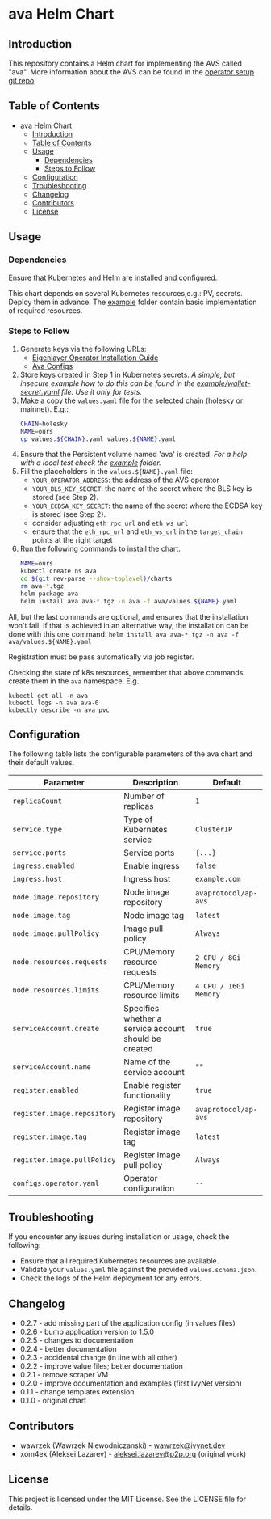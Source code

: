 # ava Helm Chart

## Introduction

This repository contains a Helm chart for implementing the AVS called "ava".
More information about the AVS can be found in the [operator setup git repo](https://github.com/AvaProtocol/ap-operator-setup/tree/main).

## Table of Contents

- [ava Helm Chart](#ava-helm-chart)
  - [Introduction](#introduction)
  - [Table of Contents](#table-of-contents)
  - [Usage](#usage)
    - [Dependencies](#dependencies)
    - [Steps to Follow](#steps-to-follow)
  - [Configuration](#configuration)
  - [Troubleshooting](#troubleshooting)
  - [Changelog](#changelog)
  - [Contributors](#contributors)
  - [License](#license)

## Usage

### Dependencies

Ensure that Kubernetes and Helm are installed and configured.

This chart depends on several Kubernetes resources,e.g.: PV, secrets.
Deploy them in advance.
The [example](./example/README.md) folder contain basic implementation of required resources.


### Steps to Follow

1. Generate keys via the following URLs:
   - [Eigenlayer Operator Installation Guide](https://docs.eigenlayer.xyz/eigenlayer/operator-guides/operator-installation)
   - [Ava Configs](https://github.com/AvaProtocol/ap-operator-setup/tree/main)
1. Store keys created in Step 1 in Kubernetes secrets.
_A simple, but insecure example how to do this can be found in the [example/wallet-secret.yaml](./example/wallet-secret.yaml) file.
Use it only for tests._
1. Make a copy the `values.yaml` file for the selected chain (holesky or mainnet).
E.g.:
    ```sh
    CHAIN=holesky
    NAME=ours
    cp values.${CHAIN}.yaml values.${NAME}.yaml
    ```
1. Ensure that the Persistent volume named 'ava' is created.
_For a help with a local test check the [example](./example/README.md) folder._
1. Fill the placeholders in the `values.${NAME}.yaml` file:
   - `YOUR_OPERATOR_ADDRESS`: the address of the AVS operator
   - `YOUR_BLS_KEY_SECRET`: the name of the secret where the BLS key is stored (see Step 2).
   - `YOUR_ECDSA_KEY_SECRET`: the name of the secret where the ECDSA key is stored (see Step 2).
   - consider adjusting `eth_rpc_url` and `eth_ws_url`
   - ensure that the `eth_rpc_url` and `eth_ws_url` in the `target_chain` points at the right target
1. Run the following commands to install the chart.
    ```sh
    NAME=ours
    kubectl create ns ava
    cd $(git rev-parse --show-toplevel)/charts
    rm ava-*.tgz
    helm package ava
    helm install ava ava-*.tgz -n ava -f ava/values.${NAME}.yaml
    ```
All, but the last commands are optional, and ensures that the installation won't fail.
If that is achieved in an alternative way, the installation can be done with this one command:
    ```
    helm install ava ava-*.tgz -n ava -f ava/values.${NAME}.yaml
    ```

Registration must be pass automatically via job register.

Checking the state of k8s resources, remember that above commands create them in the `ava` namespace.
E.g.
```
kubectl get all -n ava
kubectl logs -n ava ava-0
kubectly describe -n ava pvc
```

## Configuration

The following table lists the configurable parameters of the ava chart and their default values.

| Parameter                   | Description                                           | Default               |
| --------------------------- | ----------------------------------------------------- | --------------------- |
| `replicaCount`              | Number of replicas                                    | `1`                   |
| `service.type`              | Type of Kubernetes service                            | `ClusterIP`           |
| `service.ports`             | Service ports                                         | `{...}`               |
| `ingress.enabled`           | Enable ingress                                        | `false`               |
| `ingress.host`              | Ingress host                                          | `example.com`         |
| `node.image.repository`     | Node image repository                                 | `avaprotocol/ap-avs`  |
| `node.image.tag`            | Node image tag                                        | `latest`              |
| `node.image.pullPolicy`     | Image pull policy                                     | `Always`              |
| `node.resources.requests`   | CPU/Memory resource requests                          | `2 CPU / 8Gi Memory`  |
| `node.resources.limits`     | CPU/Memory resource limits                            | `4 CPU / 16Gi Memory` |
| `serviceAccount.create`     | Specifies whether a service account should be created | `true`                |
| `serviceAccount.name`       | Name of the service account                           | `""`                  |
| `register.enabled`          | Enable register functionality                         | `true`                |
| `register.image.repository` | Register image repository                             | `avaprotocol/ap-avs`  |
| `register.image.tag`        | Register image tag                                    | `latest`              |
| `register.image.pullPolicy` | Register image pull policy                            | `Always`              |
| `configs.operator.yaml`     | Operator configuration                                | `--`                  |

## Troubleshooting

If you encounter any issues during installation or usage, check the following:

- Ensure that all required Kubernetes resources are available.
- Validate your `values.yaml` file against the provided `values.schema.json`.
- Check the logs of the Helm deployment for any errors.

## Changelog
- 0.2.7 - add missing part of the application config (in values files)
- 0.2.6 - bump application version to 1.5.0
- 0.2.5 - changes to documentation
- 0.2.4 - better documentation
- 0.2.3 - accidental change (in line with all other)
- 0.2.2 - improve value files; better documentation
- 0.2.1 - remove scraper VM
- 0.2.0 - improve documentation and examples (first IvyNet version)
- 0.1.1 - change templates extension
- 0.1.0 - original chart

## Contributors

- wawrzek (Wawrzek Niewodniczanski) - wawrzek@ivynet.dev
- xom4ek (Aleksei Lazarev) - aleksei.lazarev@p2p.org (original work)

## License

This project is licensed under the MIT License. See the LICENSE file for details.
